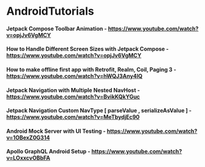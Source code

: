 # AndroidTutorials

#### Jetpack Compose Toolbar Animation - https://www.youtube.com/watch?v=opjJv6VgMCY
#### How to Handle Different Screen Sizes with Jetpack Compose - https://www.youtube.com/watch?v=opjJv6VgMCY
#### How to make offline first app with Retrofit, Realm, Coil, Paging 3 - https://www.youtube.com/watch?v=hWQJ3Any4lQ
#### Jetpack Navigation with Multiple Nested NavHost - https://www.youtube.com/watch?v=BvikKQkYGuc
#### Jetpack Navigation Custom NavType [ parseValue , serializeAsValue ] - https://www.youtube.com/watch?v=MeTbydjEc90
#### Android Mock Server with UI Testing - https://www.youtube.com/watch?v=1OBexZ0G314
#### Apollo GraphQL Android Setup - https://www.youtube.com/watch?v=LOxxcvOBbFA
